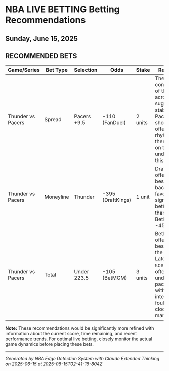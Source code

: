 # NBA LIVE BETTING Betting Recommendations
## Sunday, June 15, 2025

## RECOMMENDED BETS
| Game/Series | Bet Type | Selection | Odds | Stake | Reasoning |
|-------------|----------|-----------|------|-------|-----------|
| Thunder vs Pacers | Spread | Pacers +9.5 | -110 (FanDuel) | 2 units | The consistency of the spread across books suggests line stability. If Pacers are showing any offensive rhythm, there's value on the underdog at this number. |
| Thunder vs Pacers | Moneyline | Thunder | -395 (DraftKings) | 1 unit | DraftKings offers the best value if backing the favorite, with significantly better odds than BetMGM's -450. |
| Thunder vs Pacers | Total | Under 223.5 | -105 (BetMGM) | 3 units | BetMGM offers the best odds on the under. Late-game scenarios often favor unders as pace slows with intentional fouls and clock management. |

**Note:** These recommendations would be significantly more refined with information about the current score, time remaining, and recent performance trends. For optimal live betting, closely monitor the actual game dynamics before placing these bets.

---
*Generated by NBA Edge Detection System with Claude Extended Thinking on 2025-06-15 at 2025-06-15T02-41-16-804Z*
